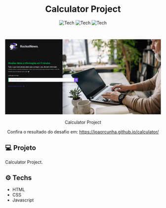 <h1 align="center">Calculator Project</h1>

<p align="center">
  <img alt="Tech" src="https://img.shields.io/badge/HTML5-E34F26?style=for-the-badge&logo=html5&logoColor=white" />
  <img alt="Tech" src="https://img.shields.io/badge/CSS-239120?&style=for-the-badge&logo=css3&logoColor=white" />
  <img alt="Tech" src="https://img.shields.io/badge/JavaScript-323330?style=for-the-badge&logo=javascript&logoColor=F7DF1E" />
</p>

<br />

<p align="center">  
   <img src="https://github.com/joaorcunha/rocketnews/blob/gh-pages/banner.PNG?raw=true" />
    
 </p>
 
 <p align="center">
  Calculator Project
  
</p>

<p align="center">
  Confira o resultado do desafio em: <a href="https://joaorcunha.github.io/calculator/" target="_blank">https://joaorcunha.github.io/calculator/</a></em>
   
</p>

## :computer: Projeto

<p>Calculator Project.
</p>

## :gear: Techs

* HTML
* CSS
* Javascript

